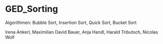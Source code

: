# GED_Sorting  
Algorithmen: Bubble Sort, Insertion Sort, Quick Sort, Bucket Sort  
  
Irena Ankerl, Maximilian David Bauer, Anja Handl, Harald Tributsch, Nicolas Wolf  